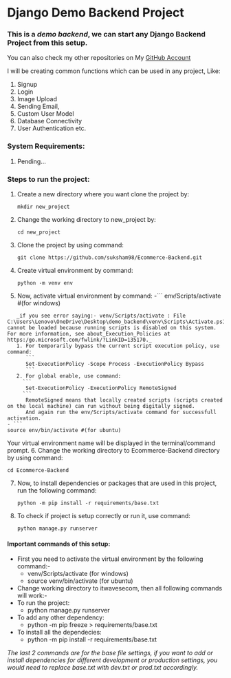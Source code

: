 # Django Demo Backend Project
### This is a _demo backend_, we can start any Django Backend Project from this setup.

You can also check my other repositories on My [GitHub Account](https://github.com/suksham98/)

I will be creating common functions which can be used in any project, Like:
1. Signup
1. Login 
1. Image Upload
1. Sending Email,
1. Custom User Model
1. Database Connectivity
1. User Authentication etc. 


### System Requirements:
1. Pending...


### Steps to run the project:
1. Create a new directory where you want clone the project by:
   ```
   mkdir new_project
   ```
2. Change the working directory to new_project by:
   ```
   cd new_project
   ```
3. Clone the project by using command:
   ```
   git clone https://github.com/suksham98/Ecommerce-Backend.git
   ```
4. Create virtual environment by command:
   ```
   python -m venv env
   ```
5. Now, activate virtual environment by command:
  -```
   env/Scripts/activate #(for windows)
  ```
     _if you see error saying:- venv/Scripts/activate : File C:\Users\Lenovo\OneDrive\Desktop\demo_backend\venv\Scripts\Activate.ps1 cannot be loaded because running scripts is disabled on this system. For more information, see about_Execution_Policies at https:/go.microsoft.com/fwlink/?LinkID=135170._
     1. For temporarily bypass the current script execution policy, use command:
        ```
        Set-ExecutionPolicy -Scope Process -ExecutionPolicy Bypass
        ```
     2. For global enable, use command:
       ```
        Set-ExecutionPolicy -ExecutionPolicy RemoteSigned
       ```
        RemoteSigned means that locally created scripts (scripts created on the local machine) can run without being digitally signed.
        And again run the env/Scripts/activate command for successfull activation.
  - ```
  source env/bin/activate #(for ubuntu)
  ```
  Your virtual environment name will be displayed in the terminal/command prompt.
6. Change the working directory to Ecommerce-Backend directory by using command:
   ```
   cd Ecommerce-Backend
   ```
7. Now, to install dependencies or packages that are used in this project, run the following command:
   ```
   python -m pip install -r requirements/base.txt
   ```
8. To check if project is setup correctly or run it, use command:
   ```
   python manage.py runserver
   ```


#### Important commands of this setup:
- First you need to activate the virtual environment by the following command:-
  - venv/Scripts/activate (for windows)    
  - source venv/bin/activate (for ubuntu)
- Change working directory to itwavesecom, then all following commands will work:-
- To run the project:
  - python manage.py runserver
- To add any other dependency:
  - python -m pip freeze > requirements/base.txt
- To install all the dependecies:
  - python -m pip install -r requirements/base.txt

_The last 2 commands are for the base file settings, if you want to add or install dependencies for different development or production settings, you would need to replace base.txt with dev.txt or prod.txt accordingly._

